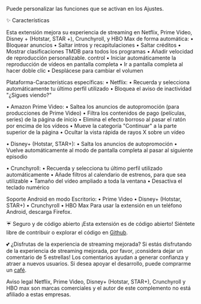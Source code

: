 Puede personalizar las funciones que se activan en los Ajustes.

✨ Características

Esta extensión mejora su experiencia de streaming en Netflix, Prime Video, Disney + (Hotstar, STAR +), Crunchyroll, y HBO Max de forma automática:
  • Bloquear anuncios
  • Saltar intros y recapitulaciones
  • Saltar créditos
  • Mostrar clasificaciones TMDB para todos los programas
  • Añadir velocidad de reproducción personalizable. control
  • Iniciar automáticamente la reproducción de vídeos en pantalla completa
  • Ir a pantalla completa al hacer doble clic
  • Desplácese para cambiar el volumen

Plataforma-Características específicas:
  • Netflix:
      • Recuerda y selecciona automáticamente tu último perfil utilizado
      • Bloquea el aviso de inactividad "¿Sigues viendo?"
  • Amazon Prime Video:
      • Saltea los anuncios de autopromoción (para producciones de Prime Video)
      • Filtra los contenidos de pago (películas, series) de la página de inicio
      • Elimina el efecto borroso al pasar el ratón por encima de los vídeos
      • Mueve la categoría "Continuar" a la parte superior de la página
      • Ocultar la vista rápida de rayos X sobre un vídeo
  • Disney+ (Hotstar, STAR+):
      • Salta los anuncios de autopromoción
      • Vuelve automáticamente al modo de pantalla completa al pasar al siguiente episodio
  • Crunchyroll:
      • Recuerda y selecciona tu último perfil utilizado automáticamente
      • Añade filtros al calendario de estrenos, para que sea utilizable
      • Tamaño del vídeo ampliado a toda la ventana
      • Desactiva el teclado numérico
Soporte Android en modo Escritorio:
  • Prime Video
  • Disney+ (Hotstar, STAR+)
  • Crunchyroll
  • HBO Max
Para usar la extensión en un teléfono Android, descarga Firefox.

☔ Seguro y de código abierto
¡Esta extensión es de código abierto! Siéntete libre de contribuir o explorar el código en [Github](https://github.com/Dreamlinerm/Netflix-Prime-Auto-Skip).

💕 ¿Disfrutas de la experiencia de streaming mejorada?
Si estás disfrutando de la experiencia de streaming mejorada, por favor, ¡considera dejar un comentario de 5 estrellas! Los comentarios ayudan a generar confianza y atraer a nuevos usuarios.
Si desea apoyar el desarrollo, puede comprarme un [café](https://github.com/sponsors/Dreamlinerm).

Aviso legal
Netflix, Prime Video, Disney+ (Hotstar, STAR+), Crunchyroll y HBO max son marcas comerciales y el autor de este complemento no está afiliado a estas empresas.